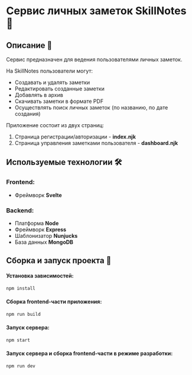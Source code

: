 # Сервис личных заметок SkillNotes📝

## Описание 🧾

Сервис предназначен для ведения пользователями личных заметок.

На SkillNotes пользователи могут:

- Создавать и удалять заметки
- Редактировать созданные заметки
- Добавлять в архив
- Скачивать заметки в формате PDF
- Осуществлять поиск личных заметок (по названию, по дате создания)

Приложение состоит из двух страниц:

1. Страница регистрации/авторизации - **index.njk**
2. Страница управления заметками пользователя - **dashboard.njk**

## Используемые технологии 🛠️

### Frontend:

- Фреймворк **Svelte**

### Backend:

- Платформа **Node**
- Фреймворк **Express**
- Шаблонизатор **Nunjucks**
- База данных **MongoDB**

## Сборка и запуск проекта 🚀

#### Установка зависимостей:

```sh
npm install
```

#### Сборка frontend-части приложения:

```sh
npm run build
```

#### Запуск сервера:

```sh
npm start
```

#### Запуск сервера и сборка frontend-части в режиме разработки:

```sh
npm run dev
```
